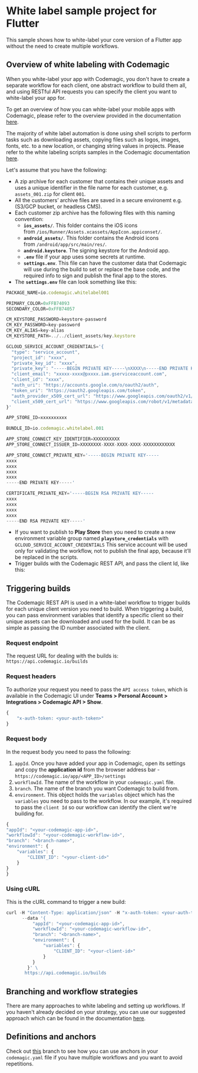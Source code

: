 # White label sample project for Flutter

This sample shows how to white-label your core version of a Flutter app without the need to create multiple workflows.

## Overview of white labeling with Codemagic

When you white-label your app with Codemagic, you don't have to create a separate workflow for each client, one abstract workflow to build them all, and using RESTful API requests you can specify the client you want to white-label your app for.

To get an overview of how you can white-label your mobile apps with Codemagic, please refer to the overview provided in the documentation [here](https://docs.codemagic.io/knowledge-white-label/white-label-apps-overview/).

The majority of white label automation is done using shell scripts to perform tasks such as downloading assets, copying files such as logos, images, fonts, etc. to a new location, or changing string values in projects. Please refer to the white labeling scripts samples in the Codemagic documentation [here](https://docs.codemagic.io/knowledge-white-label/white-label-scripts/).

Let's assume that you have the following:

- A zip archive for each customer that contains their unique assets and uses a unique identifier in the file name for each customer, e.g. `assets_001.zip` for client `001`.
- All the customers’ archive files are saved in a secure environemt e.g.(S3/GCP bucket, or headless CMS). 
- Each customer zip archive has the following files with this naming convention:
    - **`ios_assets/`**. This folder contains the iOS icons from `/ios/Runner/Assets.xcassets/AppIcon.appiconset/`.
    - **`android_assets/`**. This folder contains the Android icons from `/android/app/src/main/res/`.
    - **`android.keystore`**. The signing keystore for the Android app.
    - **`.env`** file if your app uses some secrets at runtime.
    - **`settings.env`**. This file can have the customer data that Codemagic will use during the build to set or replace the base code, and the required info to sign and publish the final app to the stores.
- The **`settings.env`** file can look something like this:

```jsx
PACKAGE_NAME=io.codemagic.whitelabel001

PRIMARY_COLOR=0xFFB74093
SECONDARY_COLOR=0xFFB74057

CM_KEYSTORE_PASSWORD=keystore-password
CM_KEY_PASSWORD=key-password
CM_KEY_ALIAS=key-alias
CM_KEYSTORE_PATH=../../client_assets/key.keystore

GCLOUD_SERVICE_ACCOUNT_CREDENTIALS='{
  "type": "service_account",
  "project_id": "xxxx",
  "private_key_id": "xxxx",
  "private_key": "-----BEGIN PRIVATE KEY-----\nXXXX\n-----END PRIVATE KEY-----\n",
  "client_email": "xxxxx-xxxx@pxxxx.iam.gserviceaccount.com",
  "client_id": "xxxx",
  "auth_uri": "https://accounts.google.com/o/oauth2/auth",
  "token_uri": "https://oauth2.googleapis.com/token",
  "auth_provider_x509_cert_url": "https://www.googleapis.com/oauth2/v1/certs",
  "client_x509_cert_url": "https://www.googleapis.com/robot/v1/metadata/x509/xxxx-xxxx%40pc-api-xxxx-xxxx.iam.gserviceaccount.com"
}'

APP_STORE_ID=xxxxxxxxxx

BUNDLE_ID=io.codemagic.whitelabel.001

APP_STORE_CONNECT_KEY_IDENTIFIER=XXXXXXXXXX
APP_STORE_CONNECT_ISSUER_ID=XXXXXXXX-XXXX-XXXX-XXXX-XXXXXXXXXXXX

APP_STORE_CONNECT_PRIVATE_KEY='-----BEGIN PRIVATE KEY-----
xxxx
xxxx
xxxx
xxxx
-----END PRIVATE KEY-----'

CERTIFICATE_PRIVATE_KEY='-----BEGIN RSA PRIVATE KEY-----
xxxx
xxxx
xxxx
xxxx
-----END RSA PRIVATE KEY-----'
```

- If you want to publish to **Play Store** then you need to create a new environment variable group named **`playstore_credentials`** with `GCLOUD_SERVICE_ACCOUNT_CREDENTIALS` This service account will be used only for validating the workflow, not to publish the final app, because it’ll be replaced in the scripts.
- Trigger builds with the Codemagic REST API, and pass the client Id, like this:

## Triggering builds
The Codemagic REST API is used in a white-label workflow to trigger builds for each unique client version you need to build. When triggering a build, you can pass environment variables that identify a specific client so their unique assets can be downloaded and used for the build. It can be as simple as passing the ID number associated with the client. 

### Request endpoint
The request URL for dealing with the builds is: `https://api.codemagic.io/builds`
### Request headers
To authorize your request you need to pass the `API access token`, which is available in the Codemagic UI under **Teams > Personal Account > Integrations > Codemagic API > Show**. 
```jsx
{
    "x-auth-token: <your-auth-token>"
}
```
### Request body
In the request body you need to pass the following:
1. `appId`. Once you have added your app in Codemagic, open its settings and copy the **application id** from the browser address bar - `https://codemagic.io/app/<APP_ID>/settings`
2. `workflowId`. The name of the workflow in your `codemagic.yaml` file.
3. `branch`. The name of the branch you want Codemagic to build from.
4. `environment`. This object holds the `variables` object which has the `variables` you need to pass to the workflow. In our example, it's required to pass the `client Id` so our workflow can identify the client we're building for.
```jsx
{
"appId": "<your-codemagic-app-id>", 
"workflowId": "<your-codemagic-workflow-id>",
"branch": "<branch-name>",
"environment": { 
    "variables": { 
        "CLIENT_ID": "<your-client-id>"
    }
}
}
```

### Using cURL
This is the cURL command to trigger a new build:
```jsx
curl -H "Content-Type: application/json" -H "x-auth-token: <your-auth-token>" \
      --data '{
          "appId": "<your-codemagic-app-id>", 
          "workflowId": "<your-codemagic-workflow-id>",
          "branch": "<branch-name>",
          "environment": { 
              "variables": { 
                  "CLIENT_ID": "<your-client-id>"
              }
          }
        }' \
       https://api.codemagic.io/builds
```

## Branching and workflow strategies

There are many approaches to white labeling and setting up workflows. If you haven't already decided on your strategy, you can use our suggested approach which can be found in the documentation [here](https://docs.codemagic.io/knowledge-white-label/white-label-branching-strategies/).

## Definitions and anchors
Check out [this](https://docs.codemagic.io/knowledge-white-label/white-label-branching-anchors/) branch to see how you can use anchors in your `codemagic.yaml` file if you have multiple workflows and you want to avoid repetitions.